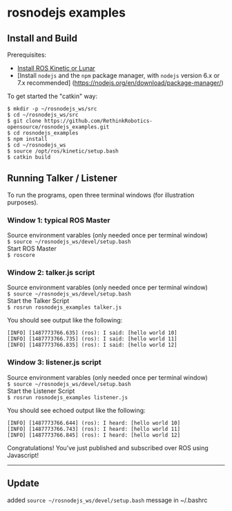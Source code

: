 # rosnodejs examples

## Install and Build

Prerequisites:
- [Install ROS Kinetic or Lunar](http://wiki.ros.org/kinetic/Installation/Ubuntu)  
- [Install `nodejs` and the `npm` package manager, with `nodejs` version 6.x or 7.x recommended]
(https://nodejs.org/en/download/package-manager/)  
  
To get started the "catkin" way:
```
$ mkdir -p ~/rosnodejs_ws/src
$ cd ~/rosnodejs_ws/src
$ git clone https://github.com/RethinkRobotics-opensource/rosnodejs_examples.git
$ cd rosnodejs_examples
$ npm install
$ cd ~/rosnodejs_ws
$ source /opt/ros/kinetic/setup.bash
$ catkin build
```

## Running Talker / Listener
To run the programs, open three terminal windows (for illustration purposes).  
### Window 1: typical ROS Master
  
Source environment varables (only needed once per terminal window)  
`$ source ~/rosnodejs_ws/devel/setup.bash`  
Start ROS Master  
`$ roscore`  
  
### Window 2: talker.js script 
  
Source environment varables (only needed once per terminal window)  
`$ source ~/rosnodejs_ws/devel/setup.bash`  
Start the Talker Script  
`$ rosrun rosnodejs_examples talker.js`  
  
You should see output like the following:
```
[INFO] [1487773766.635] (ros): I said: [hello world 10]
[INFO] [1487773766.735] (ros): I said: [hello world 11]
[INFO] [1487773766.835] (ros): I said: [hello world 12]
```

### Window 3: listener.js script
  
Source environment varables (only needed once per terminal window)  
`$ source ~/rosnodejs_ws/devel/setup.bash`  
Start the Listener Script  
`$ rosrun rosnodejs_examples listener.js`  
  
You should see echoed output like the following:
```
[INFO] [1487773766.644] (ros): I heard: [hello world 10]
[INFO] [1487773766.743] (ros): I heard: [hello world 11]
[INFO] [1487773766.845] (ros): I heard: [hello world 12]
```

Congratulations! You've just published and subscribed over ROS using Javascript!

---------------------------------------------------------------------------------

## Update

added `source ~/rosnodejs_ws/devel/setup.bash` message in ~/.bashrc
